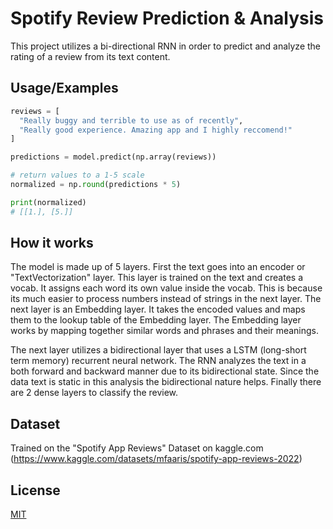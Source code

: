 
# Spotify Review Prediction & Analysis

This project utilizes a bi-directional RNN in order to predict and analyze the rating of a review from its text content.


## Usage/Examples

```py
reviews = [
  "Really buggy and terrible to use as of recently", 
  "Really good experience. Amazing app and I highly reccomend!"
]

predictions = model.predict(np.array(reviews))

# return values to a 1-5 scale
normalized = np.round(predictions * 5)

print(normalized)
# [[1.], [5.]]
```


## How it works

The model is made up of 5 layers. First the text goes into an encoder or "TextVectorization" layer. This layer is trained on the text and creates a vocab. It assigns each word its own value inside the vocab. This is because its much easier to process numbers instead of strings in the next layer. The next layer is an Embedding layer. It takes the encoded values and maps them to the lookup table of the Embedding layer. The Embedding layer works by mapping together similar words and phrases and their meanings.

The next layer utilizes a bidirectional layer that uses a LSTM (long-short term memory) recurrent neural network. The RNN analyzes the text in a both forward and backward manner due to its bidirectional state. Since the data text is static in this analysis the bidirectional nature helps. Finally there are 2 dense layers to classify the review.


## Dataset

Trained on the "Spotify App Reviews" Dataset on kaggle.com (https://www.kaggle.com/datasets/mfaaris/spotify-app-reviews-2022)


## License

[MIT](https://choosealicense.com/licenses/mit/)

